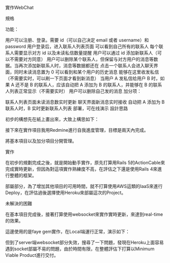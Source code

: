 實作WebChat

規格

功能：

用户可以注册、登录。需要 id（可以自己决定 email 或者 username）和 password
用户登录后，进入联系人列表页面
可以看到自己所有的联系人
每个联系人需要显示对方 id 以及未读私信数量提醒
用户可以通过 id 添加新联系人（可以不需要对方同意）
用户可以删除某个联系人，但保留与对方用户的消息等数据。当再次添加新联系人时，消息等数据都还在
点击一个联系人会进入聊天界面，同时未读消息置为 0
可以看到和某个用户的历史消息
能够在这里收发私信（不需要实时，可以刷一下页面才看到新消息）
当用户 A 发私信给用户 B 时，如果 A 还不是 B 的联系人，应该自动把 A 添加为 B 的联系人，并能够在 B 的联系人列表正常显示（不需要实时）
用户可以删除自己发的消息
加分项：

联系人列表页面未读消息数实时更新
聊天界面新消息实时接收
自动把 A 添加为 B 联系人时，B 实时更新联系人列表
部署，可在线演示
設計思路

初步的構想先在紙上畫出來，大致上構思如下：





接下來在實作項目我用Redmine進行自我進度管理，目標是兩天內完成。

將基本項目以及加分項目分開管理。





實作

在初步的規劃完成之後，就是開始動手實作，原先打算用Rails 5的ActionCable來完成實時更新，但因為對這項實作熟練度不高，在評估之下還是使用Rails 4來進行整體的框架。

部屬部分，為了增加其他項目的可用時間，就不打算使用AWS這類的IaaS來進行Deploy，在評估過後選擇使用Heroku來部屬這次的Project。

未解決的困難

在基本項目完成後，接著打算使用websocket來實作實時更新，來達到real-time的效果。

這邊使用的是faye gem實作，在Local端運行正常，演示如下：



但到了server端websocket部分失效，搜尋了一下問題，發現在Heroku上面容易遇到socket部屬不易的問題，由於時間有限，在整體評估下打算以Minimum Viable Product進行交付。

